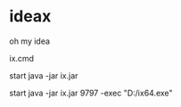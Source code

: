 # ideax
oh my idea

ix.cmd

start java -jar ix.jar

start java -jar ix.jar 9797 -exec "D:/ix64.exe"
